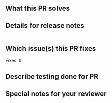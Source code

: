 ## What this PR solves
<!--
Add a detailed explanation of what this PR does and why it is needed.
-->

## Details for release notes
<!--
Unless this is a trivial change, we want to know more about your contribution!
This can even be a TLDR version of the "What this PR does".
If a trivial change, just write "NONE" in the release-note block below.
Otherwise, a release note is required:
-->
```release-note

```

## Which issue(s) this PR fixes
<!--
Usage: `Fixes #<issue number>`, or `Fixes (paste link of issue)`.
-->
Fixes: #

## Describe testing done for PR
<!--
Example: Created vSphere workload cluster to verify change.
-->

## Special notes for your reviewer
<!--
Add any things that reviewers should be aware of as they review
your PR. You can also @mention a reviewer here, if needed.

Example: Please verify how I handled foo aligns with overall plan.
-->
